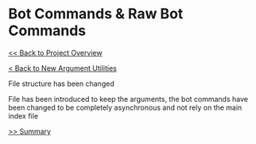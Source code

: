 # Bot Commands & Raw Bot Commands
[<< Back to Project Overview](../defenderIndex.md)

[< Back to New Argument Utilities](newArgUtils.md)

File structure has been changed 

File has been introduced to keep the arguments, the bot commands have been changed to be completely asynchronous and not rely on the main index file

[>> Summary](summary.md)
